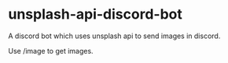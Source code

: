 # unsplash-api-discord-bot
A discord bot which uses unsplash api to send images in discord.

Use /image to get images.

